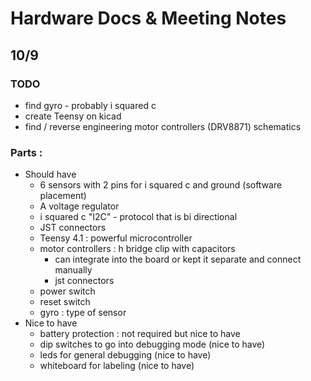 # Hardware Docs & Meeting Notes

## 10/9

### TODO

* find gyro - probably i squared c 
* create Teensy on kicad
* find / reverse engineering motor controllers (DRV8871) schematics

### Parts :

* Should have
  - 6 sensors with 2 pins for i squared c and ground (software placement)
  - A voltage regulator 
  - i squared c "I2C" - protocol that is bi directional 
  - JST connectors
  - Teensy 4.1 : powerful microcontroller 
  - motor controllers : h bridge clip with capacitors 
    + can integrate into the board or kept it separate and connect manually
    + jst connectors
  - power switch
  - reset switch
  - gyro : type of sensor 
* Nice to have
  - battery protection : not required but nice to have
  - dip switches to go into debugging mode (nice to have)
  - leds for general debugging (nice to have)
  - whiteboard for labeling (nice to have)


